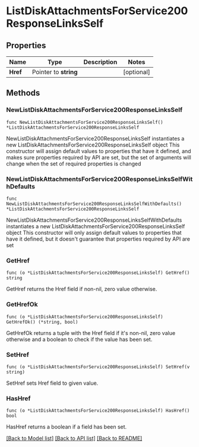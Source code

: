 # ListDiskAttachmentsForService200ResponseLinksSelf

## Properties

Name | Type | Description | Notes
------------ | ------------- | ------------- | -------------
**Href** | Pointer to **string** |  | [optional] 

## Methods

### NewListDiskAttachmentsForService200ResponseLinksSelf

`func NewListDiskAttachmentsForService200ResponseLinksSelf() *ListDiskAttachmentsForService200ResponseLinksSelf`

NewListDiskAttachmentsForService200ResponseLinksSelf instantiates a new ListDiskAttachmentsForService200ResponseLinksSelf object
This constructor will assign default values to properties that have it defined,
and makes sure properties required by API are set, but the set of arguments
will change when the set of required properties is changed

### NewListDiskAttachmentsForService200ResponseLinksSelfWithDefaults

`func NewListDiskAttachmentsForService200ResponseLinksSelfWithDefaults() *ListDiskAttachmentsForService200ResponseLinksSelf`

NewListDiskAttachmentsForService200ResponseLinksSelfWithDefaults instantiates a new ListDiskAttachmentsForService200ResponseLinksSelf object
This constructor will only assign default values to properties that have it defined,
but it doesn't guarantee that properties required by API are set

### GetHref

`func (o *ListDiskAttachmentsForService200ResponseLinksSelf) GetHref() string`

GetHref returns the Href field if non-nil, zero value otherwise.

### GetHrefOk

`func (o *ListDiskAttachmentsForService200ResponseLinksSelf) GetHrefOk() (*string, bool)`

GetHrefOk returns a tuple with the Href field if it's non-nil, zero value otherwise
and a boolean to check if the value has been set.

### SetHref

`func (o *ListDiskAttachmentsForService200ResponseLinksSelf) SetHref(v string)`

SetHref sets Href field to given value.

### HasHref

`func (o *ListDiskAttachmentsForService200ResponseLinksSelf) HasHref() bool`

HasHref returns a boolean if a field has been set.


[[Back to Model list]](../README.md#documentation-for-models) [[Back to API list]](../README.md#documentation-for-api-endpoints) [[Back to README]](../README.md)


